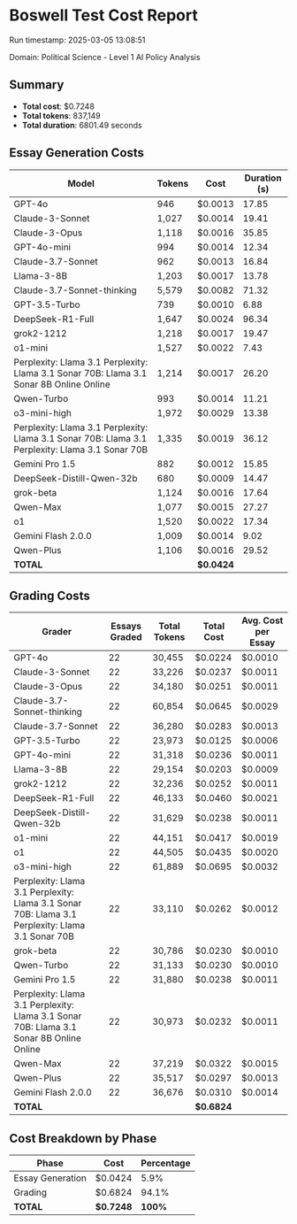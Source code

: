 # Boswell Test Cost Report

Run timestamp: 2025-03-05 13:08:51

Domain: Political Science - Level 1 AI Policy Analysis

## Summary

- **Total cost**: $0.7248
- **Total tokens**: 837,149
- **Total duration**: 6801.49 seconds

## Essay Generation Costs

| Model | Tokens | Cost | Duration (s) |
|-------|--------|------|--------------|
| GPT-4o | 946 | $0.0013 | 17.85 |
| Claude-3-Sonnet | 1,027 | $0.0014 | 19.41 |
| Claude-3-Opus | 1,118 | $0.0016 | 35.85 |
| GPT-4o-mini | 994 | $0.0014 | 12.34 |
| Claude-3.7-Sonnet | 962 | $0.0013 | 16.84 |
| Llama-3-8B | 1,203 | $0.0017 | 13.78 |
| Claude-3.7-Sonnet-thinking | 5,579 | $0.0082 | 71.32 |
| GPT-3.5-Turbo | 739 | $0.0010 | 6.88 |
| DeepSeek-R1-Full | 1,647 | $0.0024 | 96.34 |
| grok2-1212 | 1,218 | $0.0017 | 19.47 |
| o1-mini | 1,527 | $0.0022 | 7.43 |
| Perplexity: Llama 3.1 Perplexity: Llama 3.1 Sonar 70B: Llama 3.1 Sonar 8B Online Online | 1,214 | $0.0017 | 26.20 |
| Qwen-Turbo | 993 | $0.0014 | 11.21 |
| o3-mini-high | 1,972 | $0.0029 | 13.38 |
| Perplexity: Llama 3.1 Perplexity: Llama 3.1 Sonar 70B: Llama 3.1 Perplexity: Llama 3.1 Sonar 70B | 1,335 | $0.0019 | 36.12 |
| Gemini Pro 1.5 | 882 | $0.0012 | 15.85 |
| DeepSeek-Distill-Qwen-32b | 680 | $0.0009 | 14.47 |
| grok-beta | 1,124 | $0.0016 | 17.64 |
| Qwen-Max | 1,077 | $0.0015 | 27.27 |
| o1 | 1,520 | $0.0022 | 17.34 |
| Gemini Flash 2.0.0 | 1,009 | $0.0014 | 9.02 |
| Qwen-Plus | 1,106 | $0.0016 | 29.52 |
| **TOTAL** | | **$0.0424** | |

## Grading Costs

| Grader | Essays Graded | Total Tokens | Total Cost | Avg. Cost per Essay |
|--------|---------------|--------------|------------|---------------------|
| GPT-4o | 22 | 30,455 | $0.0224 | $0.0010 |
| Claude-3-Sonnet | 22 | 33,226 | $0.0237 | $0.0011 |
| Claude-3-Opus | 22 | 34,180 | $0.0251 | $0.0011 |
| Claude-3.7-Sonnet-thinking | 22 | 60,854 | $0.0645 | $0.0029 |
| Claude-3.7-Sonnet | 22 | 36,280 | $0.0283 | $0.0013 |
| GPT-3.5-Turbo | 22 | 23,973 | $0.0125 | $0.0006 |
| GPT-4o-mini | 22 | 31,318 | $0.0236 | $0.0011 |
| Llama-3-8B | 22 | 29,154 | $0.0203 | $0.0009 |
| grok2-1212 | 22 | 32,236 | $0.0252 | $0.0011 |
| DeepSeek-R1-Full | 22 | 46,133 | $0.0460 | $0.0021 |
| DeepSeek-Distill-Qwen-32b | 22 | 31,629 | $0.0238 | $0.0011 |
| o1-mini | 22 | 44,151 | $0.0417 | $0.0019 |
| o1 | 22 | 44,505 | $0.0435 | $0.0020 |
| o3-mini-high | 22 | 61,889 | $0.0695 | $0.0032 |
| Perplexity: Llama 3.1 Perplexity: Llama 3.1 Sonar 70B: Llama 3.1 Perplexity: Llama 3.1 Sonar 70B | 22 | 33,110 | $0.0262 | $0.0012 |
| grok-beta | 22 | 30,786 | $0.0230 | $0.0010 |
| Qwen-Turbo | 22 | 31,133 | $0.0230 | $0.0010 |
| Gemini Pro 1.5 | 22 | 31,880 | $0.0238 | $0.0011 |
| Perplexity: Llama 3.1 Perplexity: Llama 3.1 Sonar 70B: Llama 3.1 Sonar 8B Online Online | 22 | 30,973 | $0.0232 | $0.0011 |
| Qwen-Max | 22 | 37,219 | $0.0322 | $0.0015 |
| Qwen-Plus | 22 | 35,517 | $0.0297 | $0.0013 |
| Gemini Flash 2.0.0 | 22 | 36,676 | $0.0310 | $0.0014 |
| **TOTAL** | | | **$0.6824** | |

## Cost Breakdown by Phase

| Phase | Cost | Percentage |
|-------|------|------------|
| Essay Generation | $0.0424 | 5.9% |
| Grading | $0.6824 | 94.1% |
| **TOTAL** | **$0.7248** | **100%** |